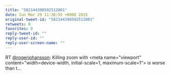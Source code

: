 ```yaml
---
title: "582144398592512001"
date: Sun Mar 29 11:36:55 +0000 2015
original-tweet-id: "582144398592512001"
retweets: 0
favorites: 0
reply-tweet-id: ""
reply-user-id: ""
reply-user-screen-name: ""
---
```

RT <a href="https://twitter.com/rogerjohansson">@rogerjohansson</a>: Killing zoom with &lt;meta name="viewport" content="width=device-width, initial-scale=1, maximum-scale=1"&gt; is worse than t…
